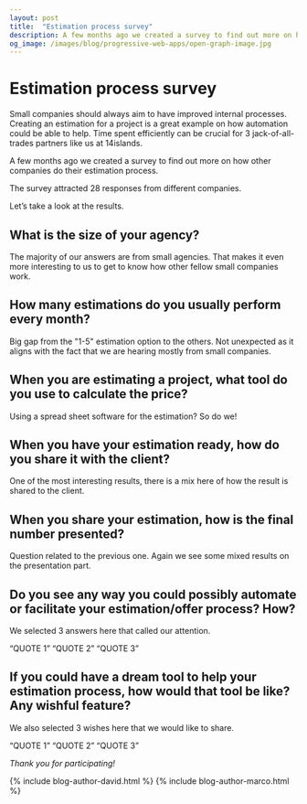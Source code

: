 ```yaml
---
layout: post
title:  "Estimation process survey"
description: A few months ago we created a survey to find out more on how other companies do their estimation process.
og_image: /images/blog/progressive-web-apps/open-graph-image.jpg
---
```


# Estimation process survey

Small companies should always aim to have improved internal processes. Creating an estimation for a project is a great example on how automation could be able to help. Time spent efficiently can be crucial for 3 jack-of-all-trades partners like us at 14islands.

A few months ago we created a survey to find out more on how other companies do their estimation process.

The survey attracted 28 responses from different companies.

Let’s take a look at the results.

## What is the size of your agency?

The majority of our answers are from small agencies. That makes it even more interesting to us to get to know how other fellow small companies work.

<GRAPHIC>

## How many estimations do you usually perform every month?

Big gap from the "1-5" estimation option to the others. Not unexpected as it aligns with the fact that we are hearing mostly from small companies.

<GRAPHIC>

## When you are estimating a project, what tool do you use to calculate the price? 

Using a spread sheet software for the estimation? So do we!

<GRAPHIC>

## When you have your estimation ready, how do you share it with the client?

One of the most interesting results, there is a mix here of how the result is shared to the client. 

<GRAPHIC>

## When you share your estimation, how is the final number presented?

Question related to the previous one. Again we see some mixed results on the presentation part.

<GRAPHIC>

## Do you see any way you could possibly automate or facilitate your estimation/offer process? How?

We selected 3 answers here that called our attention.

“QUOTE 1”
“QUOTE 2”
“QUOTE 3”

## If you could have a dream tool to help your estimation process, how would that tool be like? Any wishful feature?

We also selected 3 wishes here that we would like to share.

“QUOTE 1”
“QUOTE 2”
“QUOTE 3”

*Thank you for participating!*

{% include blog-author-david.html %}
{% include blog-author-marco.html %}
